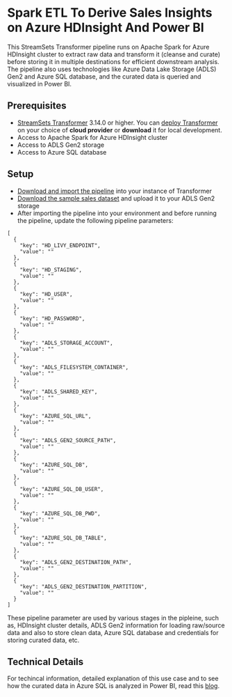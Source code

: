 Spark ETL To Derive Sales Insights on Azure HDInsight And Power BI
==================================================================

This StreamSets Transformer pipeline runs on Apache Spark for Azure HDInsight cluster to extract raw data and transform it (cleanse and curate) before storing it in multiple destinations for efficient downstream analysis. The pipeline also uses technologies like Azure Data Lake Storage (ADLS) Gen2 and Azure SQL database, and the curated data is queried and visualized in Power BI.

Prerequisites
---------------------

* [StreamSets Transformer](https://streamsets.com/products/dataops-platform/transformer-etl/) 3.14.0 or higher. You can [deploy Transformer](https://streamsets.com/products/dataops-platform/transformer-etl/download/) on your choice of **cloud provider** or **download** it for local development.
* Access to Apache Spark for Azure HDInsight cluster 
* Access to ADLS Gen2 storage
* Access to Azure SQL database

Setup
---------------------

* [Download and import the pipeline](https://github.com/streamsets/pipeline-library/blob/master/transformer/sample-pipelines/pipelines/Spark%20ETL%20To%20Derive%20Sales%20Insights%20on%20Azure%20HDInsight%20And%20Power%20BI/SalesInsightsOnAzureSQLHDInsight37efd28a-9c98-494b-85bd-c6fd8a85af10.json) into your instance of Transformer
* [Download the sample sales dataset](https://github.com/streamsets/pipeline-library/tree/master/transformer/sample-pipelines/pipelines/Spark%20ETL%20To%20Derive%20Sales%20Insights%20on%20Azure%20HDInsight%20And%20Power%20BI/dataset/sales) and upload it to your ADLS Gen2 storage
* After importing the pipeline into your environment and before running the pipeline, update the following pipeline parameters:

```
[
  {
    "key": "HD_LIVY_ENDPOINT",
    "value": ""
  },
  {
    "key": "HD_STAGING",
    "value": ""
  },
  {
    "key": "HD_USER",
    "value": ""
  },
  {
    "key": "HD_PASSWORD",
    "value": ""
  },
  {
    "key": "ADLS_STORAGE_ACCOUNT",
    "value": ""
  },
  {
    "key": "ADLS_FILESYSTEM_CONTAINER",
    "value": ""
  },
  {
    "key": "ADLS_SHARED_KEY",
    "value": ""
  },
  {
    "key": "AZURE_SQL_URL",
    "value": ""
  },
  {
    "key": "ADLS_GEN2_SOURCE_PATH",
    "value": ""
  },
  {
    "key": "AZURE_SQL_DB",
    "value": ""
  },
  {
    "key": "AZURE_SQL_DB_USER",
    "value": ""
  },
  {
    "key": "AZURE_SQL_DB_PWD",
    "value": ""
  },
  {
    "key": "AZURE_SQL_DB_TABLE",
    "value": ""
  },
  {
    "key": "ADLS_GEN2_DESTINATION_PATH",
    "value": ""
  },
  {
    "key": "ADLS_GEN2_DESTINATION_PARTITION",
    "value": ""
  }
]

```

These pipeline parameter are used by various stages in the pipleine, such as, HDInsight cluster details, ADLS Gen2 information for loading raw/source data and also to store clean data, Azure SQL database and credentials for storing curated data, etc.

Technical Details
------------------------------

For techincal information, detailed explanation of this use case and to see how the curated data in Azure SQL is analyzed in Power BI, read this [blog](https://bit.ly/SparkETLonHDInsight).

